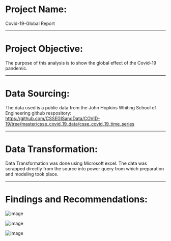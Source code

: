 # Project Name: 

Covid-19-Global Report

---
# Project Objective: 

The purpose of this analysis is to show the global effect of the Covid-19 pandemic.

---
# Data Sourcing:

The data used is a public data from the John Hopkins Whiting School of Engineering github respository: https://github.com/CSSEGISandData/COVID-19/tree/master/csse_covid_19_data/csse_covid_19_time_series

---
# Data Transformation:

Data Transformation was done using Microsoft excel.
The data was scrapped directly from the source into power query from which preparation and modeling took place.

---
# Findings and Recommendations:

![image](https://user-images.githubusercontent.com/106287208/174332568-b778172b-ca38-428a-bbc7-7b314d45336f.png)

![image](https://user-images.githubusercontent.com/106287208/174333389-847c716f-7e04-4cf9-8bcb-6d534ba6271d.png)

![image](https://user-images.githubusercontent.com/106287208/174333576-d5f37d94-46ea-4afd-b023-a6f309c6a5d6.png)



